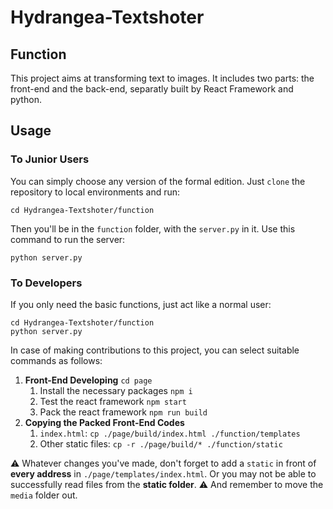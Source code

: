 # Hydrangea-Textshoter
## Function

This project aims at transforming text to images. It includes two parts: the front-end and the back-end, separatly built by React Framework and python.

## Usage

### To Junior Users

You can simply choose any version of the formal edition. Just ```clone``` the repository to local environments and run:

```
cd Hydrangea-Textshoter/function
```

Then you'll be in the ```function``` folder, with the ```server.py``` in it. Use this command to run the server:

```
python server.py
```

### To Developers

If you only need the basic functions, just act like a normal user: 

```
cd Hydrangea-Textshoter/function
python server.py
```

In case of making contributions to this project, you can select suitable commands as follows: 

1. **Front-End Developing** ```cd page```
   1. Install the necessary packages ```npm i```
   2. Test the react framework ```npm start```
   3. Pack the react framework ```npm run build```
2. **Copying the Packed Front-End Codes**
   1. ```index.html```: ```cp ./page/build/index.html ./function/templates```
   2. Other static files: ```cp -r ./page/build/* ./function/static```

⚠️ Whatever changes you've made, don't forget to add a ```static``` in front of **every address** in ```./page/templates/index.html```. Or you may not be able to successfully read files from the **static folder**.
⚠️ And remember to move the ```media``` folder out.
